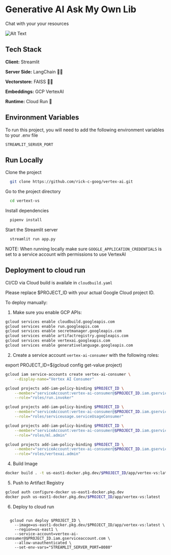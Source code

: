 
# Generative AI Ask My Own Lib

Chat with your your resources

![Alt Text](https://github.com/g-emarco/github-assistant/blob/main/static/demo21.gif)


## Tech Stack


**Client:** Streamlit

**Server Side:** LangChain  🦜🔗


**Vectorstore:** FAISS  🦜🔗

**Embeddings:** GCP VertexAI  

**Runtime:** Cloud Run   🌲


## Environment Variables

To run this project, you will need to add the following environment variables to your .env file

`STREAMLIT_SERVER_PORT`


## Run Locally


Clone the project

```bash
  git clone https://github.com/rick-c-goog/vertex-ai.git
```

Go to the project directory

```bash
  cd vertext-vs
```

Install dependencies

```bash
  pipenv install
```

Start the Streamlit server

```bash
  streamlit run app.py
```

NOTE: When running locally make sure `GOOGLE_APPLICATION_CREDENTIALS` is set to a service account with permissions to use VertexAI


## Deployment to cloud run

CI/CD via Cloud build is availale in ```cloudbuild.yaml```

Please replace $PROJECT_ID with your actual Google Cloud project ID.

To deploy manually:

1. Make sure you enable GCP APIs:

```bash
gcloud services enable cloudbuild.googleapis.com
gcloud services enable run.googleapis.com
gcloud services enable secretmanager.googleapis.com
gcloud services enable artifactregistry.googleapis.com
gcloud services enable vertexai.googleapis.com
gcloud services enable generativelanguage.googleapis.com

```

2. Create a service account `vertex-ai-consumer` with the following roles:

export PROJECT_ID=$(gcloud config get-value project)


```bash
gcloud iam service-accounts create vertex-ai-consumer \
    --display-name="Vertex AI Consumer"

gcloud projects add-iam-policy-binding $PROJECT_ID \
    --member="serviceAccount:vertex-ai-consumer@$PROJECT_ID.iam.gserviceaccount.com" \
    --role="roles/run.invoker"

gcloud projects add-iam-policy-binding $PROJECT_ID \
    --member="serviceAccount:vertex-ai-consumer@$PROJECT_ID.iam.gserviceaccount.com" \
    --role="roles/serviceusage.serviceUsageConsumer"

gcloud projects add-iam-policy-binding $PROJECT_ID \
    --member="serviceAccount:vertex-ai-consumer@$PROJECT_ID.iam.gserviceaccount.com" \
    --role="roles/ml.admin"

gcloud projects add-iam-policy-binding $PROJECT_ID \
    --member="serviceAccount:vertex-ai-consumer@$PROJECT_ID.iam.gserviceaccount.com" \
    --role="roles/vertexai.admin"

```
4. Build Image
```bash
docker build . -t us-east1-docker.pkg.dev/$PROJECT_ID/app/vertex-vs:latest
```

5. Push to Artifact Registry
```bash
gcloud auth configure-docker us-east1-docker.pkg.dev
docker push us-east1-docker.pkg.dev/$PROJECT_ID/app/vertex-vs:latest
```

6. Deploy to cloud run
```

  gcloud run deploy $PROJECT_ID \
    --image=us-east1-docker.pkg.dev/$PROJECT_ID/app/vertex-vs:latest \
    --region=us-east1 \
    --service-account=vertex-ai-consumer@$PROJECT_ID.iam.gserviceaccount.com \
    --allow-unauthenticated \
    --set-env-vars="STREAMLIT_SERVER_PORT=8080" 
   
```
